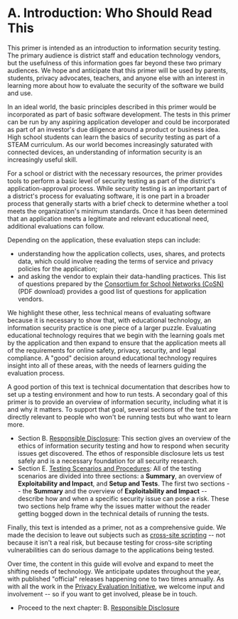 # A. Introduction: Who Should Read This

This primer is intended as an introduction to information security testing. The primary audience is district staff and education technology vendors, but the usefulness of this information goes far beyond these two primary audiences. We hope and anticipate that this primer will be used by parents, students, privacy advocates, teachers, and anyone else with an interest in learning more about how to evaluate the security of the software we build and use. 

In an ideal world, the basic principles described in this primer would be incorporated as part of basic software development. The tests in this primer can be run by any aspiring application developer and could be incorporated as part of an investor's due diligence around a product or business idea. High school students can learn the basics of security testing as part of a STEAM curriculum. As our world becomes increasingly saturated with connected devices, an understanding of information security is an increasingly useful skill. 

For a school or district with the necessary resources, the primer provides tools to perform a basic level of security testing as part of the district's application-approval process. While security testing is an important part of a district's process for evaluating  software, it is one part in a broader process that generally starts with a brief check to determine whether a tool meets the organization's minimum standards. Once it has been determined that an application meets a legitimate and relevant educational need, additional evaluations can follow.

Depending on the application, these evaluation steps can include:
*  understanding how the application collects, uses, shares, and protects data, which could involve reading the terms of service and privacy policies for the application; 
*  and asking the vendor to explain their data-handling practices. This list of questions prepared by the [Consortium for School Networks (CoSN)](http://www.cosn.org/sites/default/files/03_SecurityQuestions.pdf) (PDF download) provides a good list of questions for application vendors.

We highlight these other, less technical means of evaluating software because it is necessary to show that, with educational technology, an information security practice is one piece of a larger puzzle. Evaluating educational technology requires that we begin with the learning goals met by the application and then expand to ensure that the application meets all of the requirements for online safety, privacy, security, and legal compliance. A "good" decision around educational technology requires insight into all of these areas, with the needs of learners guiding the evaluation process.

A good portion of this text is technical documentation that describes how to set up a testing environment and how to run tests. A secondary goal of this primer is to provide an overview of information security, including what it is and why it matters. To support that goal, several sections of the text are directly relevant to people who won't be running tests but who want to learn more. 

* Section B. [Responsible Disclosure](responsible.md): This section gives an overview of the ethics of information security testing and how to respond when security issues get discovered. The ethos of responsible disclosure lets us test safely and is a necessary foundation for all security research.
* Section E. [Testing Scenarios and Procedures](testing_scenarios.md): All of the testing scenarios are divided into three sections: a **Summary**, an overview of **Exploitability and Impact**, and **Setup and Tests**. The first two sections -- the **Summary** and the overview of **Exploitability and Impact** -- describe how and when a specific security issue can pose a risk. These two sections help frame why the issues matter without the reader getting bogged down in the technical details of running the tests.

Finally, this text is intended as a primer, not as a comprehensive guide. We made the decision to leave out subjects such as [cross-site scripting](glossary.md#h.glossary-xss) -- not because it isn't a real risk, but because testing for cross-site scripting vulnerabilities can do serious damage to the applications being tested. 

Over time, the content in this guide will evolve and expand to meet the shifting needs of technology. We anticipate updates throughout the year, with published "official" releases happening one to two times annually. As with all the work in the [Privacy Evaluation Initiative](https://www.graphite.org/privacy), we welcome input and involvement -- so if you want to get involved, please be in touch.

* Proceed to the next chapter: B. [Responsible Disclosure](responsible.md)

